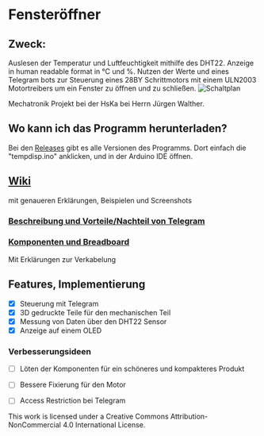 # Fensteröffner

## Zweck:
Auslesen der Temperatur und Luftfeuchtigkeit mithilfe des DHT22. Anzeige in human readable format in °C und %.
Nutzen der Werte und eines Telegram bots zur Steuerung eines 28BY Schrittmotors mit einem ULN2003 Motortreibers um ein Fenster zu öffnen und zu schließen.
![Schaltplan](https://i.imgur.com/qYhl0lE.png)

Mechatronik Projekt bei der HsKa bei Herrn Jürgen Walther.

## Wo kann ich das Programm herunterladen?
Bei den [Releases](https://github.com/jojo313/Fensteroeffner/releases) gibt es alle Versionen des Programms. Dort einfach die "tempdisp.ino" anklicken, und in der Arduino IDE öffnen.

## [Wiki](https://github.com/jojo313/Fensteroeffner/wiki)
mit genaueren Erklärungen, Beispielen und Screenshots
### [Beschreibung und Vorteile/Nachteil von Telegram](https://github.com/jojo313/Fensteroeffner/wiki/Features---Beschreibung-des-Projektes)
### [Komponenten und Breadboard](https://github.com/jojo313/Fensteroeffner/wiki/Komponenten-und-Breadboard)
Mit Erklärungen zur Verkabelung


## Features, Implementierung
- [x] Steuerung mit Telegram
- [x] 3D gedruckte Teile für den mechanischen Teil
- [x] Messung von Daten über den DHT22 Sensor
- [x] Anzeige auf einem OLED

### Verbesserungsideen
- [ ] Löten der Komponenten für ein schöneres und kompakteres Produkt
- [ ] Bessere Fixierung für den Motor
- [ ] Access Restriction bei Telegram



This work is licensed under a Creative Commons Attribution-NonCommercial 4.0 International License.

